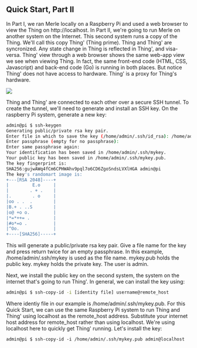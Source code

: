 ## Quick Start, Part II

In Part I, we ran Merle locally on a Raspberry Pi and used a web browser to view the Thing on http://localhost.  In Part II, we're going to run Merle on another system on the Internet.  This second system runs a copy of the Thing.  We'll call this copy Thing' (Thing prime).  Thing and Thing' are syncronized.  Any state change in Thing is reflected in Thing', and visa-versa.  Thing' view through a web browser shows the same web-app view we see when viewing Thing.  In fact, the same front-end code (HTML, CSS, Javascript) and back-end code (Go) is running in both places.  But notice Thing' does not have access to hardware.  Thing' is a proxy for Thing's hardware.  

<img src="https://docs.google.com/drawings/d/e/2PACX-1vTnTWN_AcEEWgGjuN7uF13Z3lCikFMPzGR7eSovbkdgLS0__YcJ5Azh6BWQZLchuh12HZahR8VyH05F/pub?w=2023&amp;h=921">

Thing and Thing' are connected to each other over a secure SSH tunnel.  To create the tunnel, we'll need to generate and install an SSH key.  On the raspberry Pi system, generate a new key:

```sh
admin@pi $ ssh-keygen
Generating public/private rsa key pair.
Enter file in which to save the key (/home/admin/.ssh/id_rsa): /home/admin/.ssh/mykey
Enter passphrase (empty for no passphrase): 
Enter same passphrase again: 
Your identification has been saved in /home/admin/.ssh/mykey.
Your public key has been saved in /home/admin/.ssh/mykey.pub.
The key fingerprint is:
SHA256:gujwAWq4fCm6CPHWAhv9pql7o6CD6ZgoSndsLVXlHGA admin@pi
The key's randomart image is:
+---[RSA 2048]----+
|         E.o     |
|        . + .    |
|.        . o     |
|oo . .  .        |
|B.+ . ..S        |
|o@ +o o.         |
|*=*++= .         |
|#o*=o .          |
|^Oo.             |
+----[SHA256]-----+
```

This will generate a public/private rsa key pair.  Give a file name for the key and press return twice for an empty passphrase.  In this example, /home/admin/.ssh/mykey is used as the file name.  mykey.pub holds the public key.  mykey holds the private key.  The user is admin.

Next, we install the public key on the second system, the system on the internet that's going to run Thing'.  In general, we can install the key using: 

```sh
admin@pi $ ssh-copy-id -i [identity file] username@remote_host
```

Where identiy file in our example is /home/admin/.ssh/mykey.pub.  For this Quick Start, we can use the same Raspberry Pi system to run Thing and Thing' using localhost as the remote_host address.   Substitute your internet host address for remote_host rather than using localhost.  We're using localhost here to quickly get Thing' running.  Let's install the key:

```
admin@pi $ ssh-copy-id -i /home/admin/.ssh/mykey.pub admin@localhost
```



